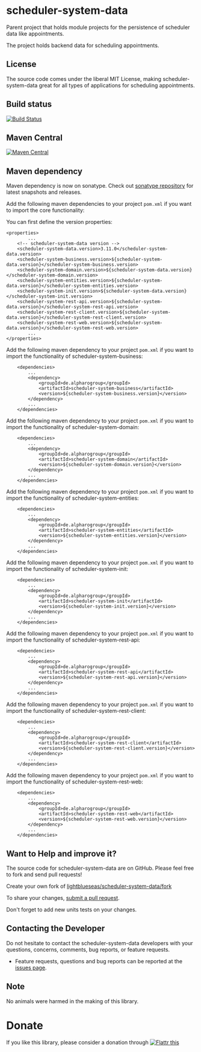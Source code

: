 # scheduler-system-data

Parent project that holds module projects for the persistence of scheduler data like appointments.

The project holds backend data for scheduling appointments.

## License

The source code comes under the liberal MIT License, making scheduler-system-data great for all types of applications for scheduling appointments.

## Build status
[![Build Status](https://travis-ci.org/lightblueseas/scheduler-system-data.svg?branch=master)](https://travis-ci.org/lightblueseas/scheduler-system-data)

## Maven Central

[![Maven Central](https://maven-badges.herokuapp.com/maven-central/de.alpharogroup/scheduler-system-data/badge.svg)](https://maven-badges.herokuapp.com/maven-central/de.alpharogroup/scheduler-system-data)

## Maven dependency

Maven dependency is now on sonatype.
Check out [sonatype repository](https://oss.sonatype.org/index.html#nexus-search;gav~de.alpharogroup~scheduler-system-data~~~) for latest snapshots and releases.

Add the following maven dependencies to your project `pom.xml` if you want to import the core functionality:

You can first define the version properties:

	<properties>
			...
		<!-- scheduler-system-data version -->
		<scheduler-system-data.version>3.11.0</scheduler-system-data.version>
		<scheduler-system-business.version>${scheduler-system-data.version}</scheduler-system-business.version>
		<scheduler-system-domain.version>${scheduler-system-data.version}</scheduler-system-domain.version>
		<scheduler-system-entities.version>${scheduler-system-data.version}</scheduler-system-entities.version>
		<scheduler-system-init.version>${scheduler-system-data.version}</scheduler-system-init.version>
		<scheduler-system-rest-api.version>${scheduler-system-data.version}</scheduler-system-rest-api.version>
		<scheduler-system-rest-client.version>${scheduler-system-data.version}</scheduler-system-rest-client.version>
		<scheduler-system-rest-web.version>${scheduler-system-data.version}</scheduler-system-rest-web.version>
			...
	</properties>

Add the following maven dependency to your project `pom.xml` if you want to import the functionality of scheduler-system-business:

		<dependencies>
			...
			<dependency>
				<groupId>de.alpharogroup</groupId>
				<artifactId>scheduler-system-business</artifactId>
				<version>${scheduler-system-business.version}</version>
			</dependency>
			...
		</dependencies>

Add the following maven dependency to your project `pom.xml` if you want to import the functionality of scheduler-system-domain:

		<dependencies>
			...
			<dependency>
				<groupId>de.alpharogroup</groupId>
				<artifactId>scheduler-system-domain</artifactId>
				<version>${scheduler-system-domain.version}</version>
			</dependency>
			...
		</dependencies>

Add the following maven dependency to your project `pom.xml` if you want to import the functionality of scheduler-system-entities:

		<dependencies>
			...
			<dependency>
				<groupId>de.alpharogroup</groupId>
				<artifactId>scheduler-system-entities</artifactId>
				<version>${scheduler-system-entities.version}</version>
			</dependency>
			...
		</dependencies>

Add the following maven dependency to your project `pom.xml` if you want to import the functionality of scheduler-system-init:

		<dependencies>
			...
			<dependency>
				<groupId>de.alpharogroup</groupId>
				<artifactId>scheduler-system-init</artifactId>
				<version>${scheduler-system-init.version}</version>
			</dependency>
			...
		</dependencies>

Add the following maven dependency to your project `pom.xml` if you want to import the functionality of scheduler-system-rest-api:

		<dependencies>
			...
			<dependency>
				<groupId>de.alpharogroup</groupId>
				<artifactId>scheduler-system-rest-api</artifactId>
				<version>${scheduler-system-rest-api.version}</version>
			</dependency>
			...
		</dependencies>

Add the following maven dependency to your project `pom.xml` if you want to import the functionality of scheduler-system-rest-client:

		<dependencies>
			...
			<dependency>
				<groupId>de.alpharogroup</groupId>
				<artifactId>scheduler-system-rest-client</artifactId>
				<version>${scheduler-system-rest-client.version}</version>
			</dependency>
			...
		</dependencies>

Add the following maven dependency to your project `pom.xml` if you want to import the functionality of scheduler-system-rest-web:

		<dependencies>
			...
			<dependency>
				<groupId>de.alpharogroup</groupId>
				<artifactId>scheduler-system-rest-web</artifactId>
				<version>${scheduler-system-rest-web.version}</version>
			</dependency>
			...
		</dependencies>

## Want to Help and improve it? ###

The source code for scheduler-system-data are on GitHub. Please feel free to fork and send pull requests!

Create your own fork of [lightblueseas/scheduler-system-data/fork](https://github.com/lightblueseas/scheduler-system-data/fork)

To share your changes, [submit a pull request](https://github.com/lightblueseas/scheduler-system-data/pull/new/master).

Don't forget to add new units tests on your changes.

## Contacting the Developer

Do not hesitate to contact the scheduler-system-data developers with your questions, concerns, comments, bug reports, or feature requests.
- Feature requests, questions and bug reports can be reported at the [issues page](https://github.com/lightblueseas/scheduler-system-data/issues).

## Note

No animals were harmed in the making of this library.

# Donate

If you like this library, please consider a donation through 
<a href="https://flattr.com/submit/auto?fid=r7vp62&url=https%3A%2F%2Fgithub.com%2Flightblueseas%2Fscheduler-system-data" target="_blank">
<img src="http://button.flattr.com/flattr-badge-large.png" alt="Flattr this" title="Flattr this" border="0">
</a>
